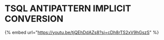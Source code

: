 # TSQL ANTIPATTERN IMPLICIT CONVERSION



{% embed url="https://youtu.be/tjQEhDdAZs8?si=cDh8rTS2xV9hGszS" %}
